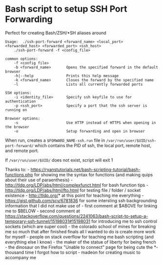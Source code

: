 # Bash script to setup SSH Port Forwarding
Perfect for creating Bash/ZSH/\*SH aliases around

	Usage:  ./ssh-port-forward <forward_name> <local_port> <forwarded_host> <forwarded_port> <ssh_host>
		./ssh-port-forward -f <config_file>

	common options:
	    -f <config file>
	    -b <forward_name>       Opens the specified forward in the default browser
	    -h|--help               Prints this help message
	    -k <forward_name>       Closes the forward by the specified name
	    -l                      Lists all currently forwarded ports

	SSH options:
	    -i <identity_file>      Specify ssh keyfile to use for authentication
	    -p <ssh_port>           Specify a port that the ssh server is running on

	Browser options:
	    -s                      Use HTTP instead of HTTPS when opening in the browser
	    -o                      Setup forwarding and open in browser


When run, creates a `$FORWARD_NAME-ssh.run` file in `/var/run/user/$UID/ssh-port-forward/` which contains the PID of ssh, the local port, remote host, and remote port.

If `/var/run/user/$UID/` does not exist, script will exit 1


Thanks to:
	- https://ryanstutorials.net/bash-scripting-tutorial/bash-functions.php for showing me the syntax for functions (and making quips about their use of paraenthesis)
	- http://tldp.org/LDP/abs/html/complexfunct.html for bash function tips
	- http://tldp.org/LDP/abs/html/fto.html for testing file / folder / socket existence
	- http://tldp.org/* at this point for teaching me everything
	- https://gist.github.com/scy/6781836 for some intersting ssh backgrounding information that I did not make use of
	- first comment at $ABOVE for linking me to $BELOW
	- second comment at https://stackoverflow.com/questions/2241063/bash-script-to-setup-a-temporary-ssh-tunnel/15198031#15198031 for introducing me to ssh control sockets (which are super cool)
	- the colorado school of mines for breaking me so much that after finished finals all I wanted to do is create more work for myself
	- people on stack overflow for teaching me bash scripting (and everything else I know)
	- the maker of the statue of liberty for being french
	- the dinosaur on the Firefox "Unable to connect" page for being cute the *-thousand time I forgot how to script
	- madeon for creating music to accompany me
